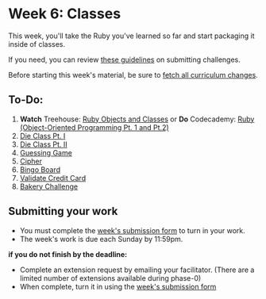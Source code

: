 # Week 6: Classes

This week, you'll take the Ruby you've learned so far and start packaging it inside of classes. 

If you need, you can review [these guidelines](https://github.com/dev-academy-phase0/phase-0-handbook/blob/master/submission-guidelines.md) on submitting challenges.

Before starting this week's material, be sure to [fetch all curriculum changes](https://github.com/dev-academy-phase0/phase-0-handbook/blob/master/fetching-changes.md).

## To-Do:

1. **Watch** Treehouse: [Ruby Objects and Classes](http://teamtreehouse.com/library/ruby-objects-and-classes) or **Do** Codecademy: [Ruby (Object-Oriented Programming Pt. 1 and Pt.2)](http://www.codecademy.com/en/tracks/ruby)
2. [Die Class Pt. I](./1-die-class) 
3. [Die Class Pt. II](./2-die-class)
4. [Guessing Game](./3-guessing-game)
5. [Cipher](./4-cipher-challenge)
6. [Bingo Board](./5-bingo-board)
7. [Validate Credit Card](./6-validate-credit-card)
8. [Bakery Challenge](./7-gps-bakery)

## Submitting your work

- You must complete the [week's submission form](http://goo.gl/forms/mAF7FVgjb1) to turn in your work.
- The week's work is due each Sunday by 11:59pm.  

**if you do not finish by the deadline:**

- Complete an extension request by emailing your facilitator. (There are a limited number of extensions available during phase-0)
- When complete, turn it in using the [week's submission form](http://goo.gl/forms/mAF7FVgjb1)
